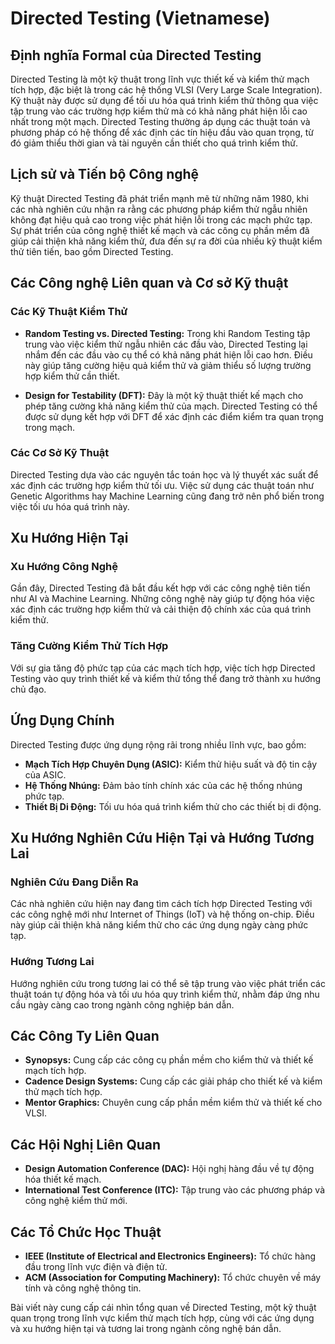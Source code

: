 # Directed Testing (Vietnamese)

## Định nghĩa Formal của Directed Testing

Directed Testing là một kỹ thuật trong lĩnh vực thiết kế và kiểm thử mạch tích hợp, đặc biệt là trong các hệ thống VLSI (Very Large Scale Integration). Kỹ thuật này được sử dụng để tối ưu hóa quá trình kiểm thử thông qua việc tập trung vào các trường hợp kiểm thử mà có khả năng phát hiện lỗi cao nhất trong một mạch. Directed Testing thường áp dụng các thuật toán và phương pháp có hệ thống để xác định các tín hiệu đầu vào quan trọng, từ đó giảm thiểu thời gian và tài nguyên cần thiết cho quá trình kiểm thử.

## Lịch sử và Tiến bộ Công nghệ

Kỹ thuật Directed Testing đã phát triển mạnh mẽ từ những năm 1980, khi các nhà nghiên cứu nhận ra rằng các phương pháp kiểm thử ngẫu nhiên không đạt hiệu quả cao trong việc phát hiện lỗi trong các mạch phức tạp. Sự phát triển của công nghệ thiết kế mạch và các công cụ phần mềm đã giúp cải thiện khả năng kiểm thử, đưa đến sự ra đời của nhiều kỹ thuật kiểm thử tiên tiến, bao gồm Directed Testing.

## Các Công nghệ Liên quan và Cơ sở Kỹ thuật

### Các Kỹ Thuật Kiểm Thử

- **Random Testing vs. Directed Testing:** Trong khi Random Testing tập trung vào việc kiểm thử ngẫu nhiên các đầu vào, Directed Testing lại nhắm đến các đầu vào cụ thể có khả năng phát hiện lỗi cao hơn. Điều này giúp tăng cường hiệu quả kiểm thử và giảm thiểu số lượng trường hợp kiểm thử cần thiết.

- **Design for Testability (DFT):** Đây là một kỹ thuật thiết kế mạch cho phép tăng cường khả năng kiểm thử của mạch. Directed Testing có thể được sử dụng kết hợp với DFT để xác định các điểm kiểm tra quan trọng trong mạch.

### Các Cơ Sở Kỹ Thuật

Directed Testing dựa vào các nguyên tắc toán học và lý thuyết xác suất để xác định các trường hợp kiểm thử tối ưu. Việc sử dụng các thuật toán như Genetic Algorithms hay Machine Learning cũng đang trở nên phổ biến trong việc tối ưu hóa quá trình này.

## Xu Hướng Hiện Tại

### Xu Hướng Công Nghệ

Gần đây, Directed Testing đã bắt đầu kết hợp với các công nghệ tiên tiến như AI và Machine Learning. Những công nghệ này giúp tự động hóa việc xác định các trường hợp kiểm thử và cải thiện độ chính xác của quá trình kiểm thử.

### Tăng Cường Kiểm Thử Tích Hợp

Với sự gia tăng độ phức tạp của các mạch tích hợp, việc tích hợp Directed Testing vào quy trình thiết kế và kiểm thử tổng thể đang trở thành xu hướng chủ đạo.

## Ứng Dụng Chính

Directed Testing được ứng dụng rộng rãi trong nhiều lĩnh vực, bao gồm:

- **Mạch Tích Hợp Chuyên Dụng (ASIC):** Kiểm thử hiệu suất và độ tin cậy của ASIC.
- **Hệ Thống Nhúng:** Đảm bảo tính chính xác của các hệ thống nhúng phức tạp.
- **Thiết Bị Di Động:** Tối ưu hóa quá trình kiểm thử cho các thiết bị di động.

## Xu Hướng Nghiên Cứu Hiện Tại và Hướng Tương Lai

### Nghiên Cứu Đang Diễn Ra

Các nhà nghiên cứu hiện nay đang tìm cách tích hợp Directed Testing với các công nghệ mới như Internet of Things (IoT) và hệ thống on-chip. Điều này giúp cải thiện khả năng kiểm thử cho các ứng dụng ngày càng phức tạp.

### Hướng Tương Lai

Hướng nghiên cứu trong tương lai có thể sẽ tập trung vào việc phát triển các thuật toán tự động hóa và tối ưu hóa quy trình kiểm thử, nhằm đáp ứng nhu cầu ngày càng cao trong ngành công nghiệp bán dẫn.

## Các Công Ty Liên Quan

- **Synopsys:** Cung cấp các công cụ phần mềm cho kiểm thử và thiết kế mạch tích hợp.
- **Cadence Design Systems:** Cung cấp các giải pháp cho thiết kế và kiểm thử mạch tích hợp.
- **Mentor Graphics:** Chuyên cung cấp phần mềm kiểm thử và thiết kế cho VLSI.

## Các Hội Nghị Liên Quan

- **Design Automation Conference (DAC):** Hội nghị hàng đầu về tự động hóa thiết kế mạch.
- **International Test Conference (ITC):** Tập trung vào các phương pháp và công nghệ kiểm thử mới.

## Các Tổ Chức Học Thuật

- **IEEE (Institute of Electrical and Electronics Engineers):** Tổ chức hàng đầu trong lĩnh vực điện và điện tử.
- **ACM (Association for Computing Machinery):** Tổ chức chuyên về máy tính và công nghệ thông tin.

Bài viết này cung cấp cái nhìn tổng quan về Directed Testing, một kỹ thuật quan trọng trong lĩnh vực kiểm thử mạch tích hợp, cùng với các ứng dụng và xu hướng hiện tại và tương lai trong ngành công nghệ bán dẫn.